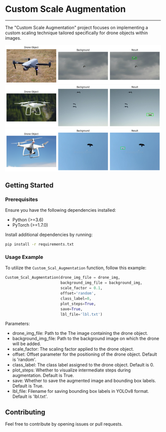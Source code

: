 # Custom Scale Augmentation
---------------------------------------------------

The "Custom Scale Augmentation" project focuses on implementing a custom scaling technique tailored specifically for drone objects within images. 

![Sample_output_1](images/sample_1.png)
![Sample_output_2](images/sample_2.png)
![Sample_output_3](images/sample_3.png)

## Getting Started

### Prerequisites

Ensure you have the following dependencies installed:

- Python (>=3.6)
- PyTorch (>=1.7.0)

Install additional dependencies by running:

```bash
pip install -r requirements.txt
```

### Usage Example

To utilize the `Custom_Scal_Augmentation` function, follow this example:

```python
Custom_Scal_Augmentation(drone_img_file = drone_img, 
                         background_img_file = background_img, 
                         scale_factor = 0.1,
                         offset='random', 
                         class_label=0, 
                         plot_steps=True,
                         save=True, 
                         lbl_file='lbl.txt')
```

Parameters:
- drone_img_file: Path to the The image containing the drone object.
- background_img_file: Path to the background image on which the drone will be added.
- scale_factor: The scaling factor applied to the drone object.
- offset: Offset parameter for the positioning of the drone object. Default is 'random'.
- class_label: The class label assigned to the drone object. Default is 0.
- plot_steps: Whether to visualize intermediate steps during augmentation. Default is True.
- save: Whether to save the augmented image and bounding box labels. Default is True.
- lbl_file: Filename for saving bounding box labels in YOLOv8 format. Default is 'lbl.txt'.


## Contributing

Feel free to contribute by opening issues or pull requests.
